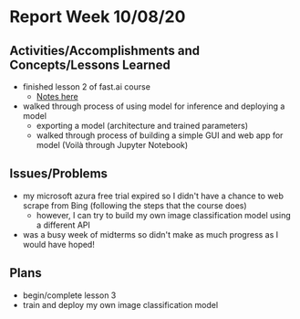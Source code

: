 # Report Week 10/08/20
## Activities/Accomplishments and Concepts/Lessons Learned
* finished lesson 2 of fast.ai course
  * [Notes here](https://github.com/JaredMejia/research-fall-20/blob/master/practical-deep-learning-course/lesson-2-production/lesson-2-notes.md)
* walked through process of using model for inference and deploying a model
  * exporting a model (architecture and trained parameters)
  * walked through process of building a simple GUI and web app for model (Voilà through Jupyter Notebook)
## Issues/Problems
* my microsoft azura free trial expired so I didn't have a chance to web scrape from Bing (following the steps that the course does)
  * however, I can try to build my own image classification model using a different API
* was a busy week of midterms so didn't make as much progress as I would have hoped!
## Plans
* begin/complete lesson 3
* train and deploy my own image classification model
